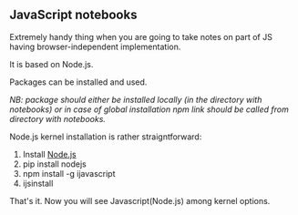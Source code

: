 ## JavaScript notebooks

Extremely handy thing when you are going to take notes on part of JS having browser-independent implementation.

It is based on Node.js.

Packages can be installed and used. 

*NB: package should either be installed locally (in the directory with notebooks) or in case of global installation npm link should be called from directory with notebooks.*

Node.js kernel installation is rather straigntforward:
1. Install <a href='https://nodejs.org/en/download/' target='_blank'> Node.js </a>
2. pip install nodejs
3. npm install -g ijavascript
4. ijsinstall

That's it. Now you will see Javascript(Node.js) among kernel options.
    
